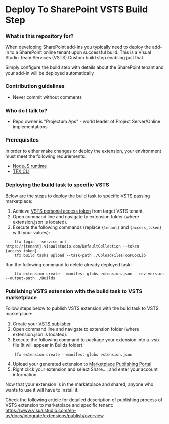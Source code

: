 # Deploy To SharePoint VSTS Build Step #

### What is this repository for? ###

When developing SharePoint add-ins you typically need to deploy the add-in to a SharePoint online tenant upon successful build. This is 
a Visual Studio Team Services (VSTS) Custom build step enabling just that.

Simply configure the build step with details about the SharePoint tenant and your add-in will be deployed automatically

### Contribution guidelines ###

* Never commit without comments

### Who do I talk to? ###

* Repo owner is "Projectum Aps" - world leader of Project Server/Online implementations

### Prerequisites ###

In order to either make changes or deploy the extension, your environment must meet the following requriements:

* [NodeJS runtime](https://nodejs.org/en/)
* [TFX CLI](https://github.com/Microsoft/tfs-cli)

### Deploying the build task to specific VSTS ###

Below are the steps to deploy the build task to specific VSTS passing marketplace:

1. Achieve [VSTS personal access token](https://www.visualstudio.com/en-us/docs/integrate/get-started/auth/overview#create-personal-access-tokens-to-authenticate-access) from target VSTS tenant.
2. Open command line and navigate to extension folder (where extension.json is located).
3. Execute the following commands (replace `{tenant}` and `{access_token}` with your values):

```
    tfx login --service-url https://{tenant}.visualstudio.com/DefaultCollection --token {access_token}
    tfx build tasks upload --task-path ./UploadFilesToSPDocLib
```

Run the following command to delete already deployed task:

```
    tfx extension create --manifest-globs extension.json --rev-version --output-path ./Builds
```

### Publishing VSTS extension with the build task to VSTS marketplace ###

Follow steps below to publish VSTS extension with the build task to VSTS marketplace:

1. Create your [VSTS publisher](https://www.visualstudio.com/en-us/docs/integrate/extensions/develop/add-build-task#step-4-publish-your-extension).
2. Open command line and navigate to extension folder (where extension.json is located).
3. Execute the following command to package your extension into a .vsix file (it will appear in Builds folder):

```
    tfx extension create --manifest-globs extension.json
```
4. Upload your generated extension to [Marketplace Publishing Portal](http://aka.ms/vsmarketplace-manage)
5. Right click your extension and select Share..., and enter your account information.

Now that your extension is in the marketplace and shared, anyone who wants to use it will have to install it.

Check the following article for detailed description of publishing process of VSTS extension to marketplace and specific tenant: https://www.visualstudio.com/en-us/docs/integrate/extensions/publish/overview 